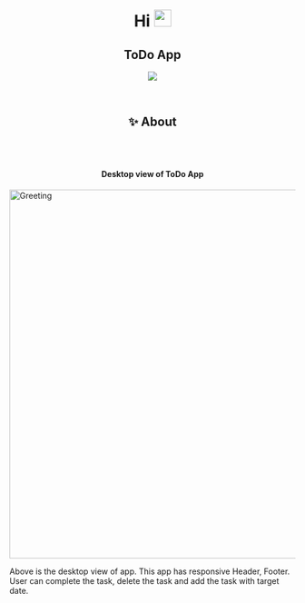<h1 align="center">Hi <img src="https://raw.githubusercontent.com/MartinHeinz/MartinHeinz/master/wave.gif" width="30px"></h1>

<h2 align="center">ToDo App</h2>

<p align="center">
  <a href="https://github.com/DenverCoder1/readme-typing-svg"><img src="https://readme-typing-svg.herokuapp.com?color=FE64D9&center=true&lines=ToDo+App+Using+ReactJs&center=true&width=380&height=45">
  </a>
</p>

<br>
<h2 align="center"> ✨ About </h2>
<br>
<br>
<h4 align="center">Desktop view of ToDo App</h4>
<img align="center"  alt="Greeting" width="650" src="https://github.com/Shweta-MG/hyf-homework/blob/react/react1/week2/react/react1/week2/todo-list/Desktop.gif" />


<br>

Above is the desktop view of app. This app has responsive Header, Footer. User can complete the task, delete the task and add the task with target date.



    